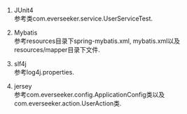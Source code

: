 1.  JUnit4  
    参考类com.everseeker.service.UserServiceTest.
    
2.  Mybatis  
    参考resources目录下spring-mybatis.xml, mybatis.xml以及resources/mapper目录下文件.
   
3.  slf4j  
    参考log4j.properties.

4.  jersey  
    参考com.everseeker.config.ApplicationConfig类以及com.everseeker.action.UserAction类.